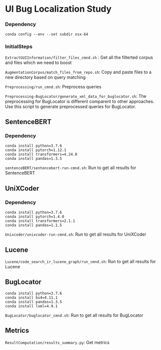 # UI Bug Localization Study
### Dependency
```
conda config --env --set subdir osx-64
```

### InitialSteps
```ExtractGUIInformation/filter_files_cmnd.sh``` : Get all the filterted corpus and files which we need to boost

```AugmentationCorpus/match_files_from_repo.sh```: Copy and paste files to a new directory based on query matching

```Preprocessing/run_cmnd.sh```: Preprocess queries

```Preprocessing-BugLocator/generate_xml_data_for_buglocator.sh```: The preprocessing for BugLocator is different comparent to other approaches. Use this script to generate preprocessed queries for BugLocator.

## SentenceBERT
### Dependency
```
conda install python=3.7.6
conda install pytorch=1.12.1
conda install transformers=4.24.0
conda install pandas=1.3.5
```

```sentenceBERT/sentencebert-run-cmnd.sh```: Run to get all results for SentenceBERT

## UniXCoder
### Dependency

```
conda install python=3.7.6
conda install pytorch=1.4.0
conda install transformers=2.1.1
conda install pandas=1.1.5
```

```Unixcoder/unixcoder-run-cmnd.sh```: Run to get all results for UniXCoder

## Lucene
```Lucene/code_search_ir_lucene_graph/run_cmnd.sh```: Run to get all results for Lucene

## BugLocator
```
conda install python=3.7.6
conda install bs4=4.11.1
conda install pandas=1.3.5
conda install lxml=4.9.1
```

```BugLocator/buglocator_cmnd.sh```: Run to get all results for BugLocator 

## Metrics
```ResultComputation/results_summary.py```: Get metrics